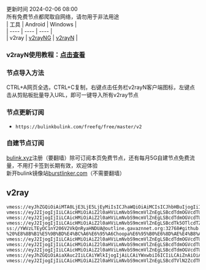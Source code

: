 更新时间 2024-02-06 08:00  
所有免费节点都爬取自网络，请勿用于非法用途  
|  工具  | Android  | Windows  |  
|  ----  | ----   | ----  |  
| v2ray  | [v2rayNG](https://github.com/2dust/v2rayNG/releases/download/1.6.28/v2rayNG_1.6.28_arm64-v8a.apk) | [v2rayN](https://github.com/2dust/v2rayN/releases/download/3.27/v2rayN-Core.zip) |  
### v2rayN使用教程：[点击查看](https://github.com/freefq/tutorials)  
### 节点导入方法  
CTRL+A网页全选，CTRL+C复制，右键点击任务栏v2rayN客户端图标，左键点击从剪贴板批量导入URL，即可一键导入所有v2ray节点  
### 节点更新订阅  
- `https://bulinkbulink.com/freefq/free/master/v2`  
### 自建节点订阅  
[bulink.xyz](https://bulink.xyz)注册（要翻墙）除可订阅本页免费节点，还有每月5G自建节点免费流量，不用打卡签到长期有效，欢迎体验  
新开bulink镜像站[burstlinker.com](https://www.burstlinker.com)（不需要翻墙）  
## v2ray  
```  
vmess://eyJhZGQiOiAiMTA0LjE3LjE5LjEyMiIsICJhaWQiOiAiMCIsICJhbHBuIjogIiIsICJmcCI6ICIiLCAiaG9zdCI6ICJ1czNBSjhiaXVReC5memJxZnJzZS54eXoiLCAiaWQiOiAiY2UxYjQ2ZjctZmQ4OS00NjQ2LWE5NjgtMjA2ZDY1MjQ1YWJhIiwgIm5ldCI6ICJ3cyIsICJwYXRoIjogIi92aWRlby9RWGpaRzV1NEYyIiwgInBvcnQiOiAiMjA1MiIsICJwcyI6ICJnaXRodWIuY29tL2ZyZWVmcSAtIFx1N2Y4ZVx1NTZmZENsb3VkRmxhcmVcdTUxNmNcdTUzZjhDRE5cdTgyODJcdTcwYjkgMSIsICJzY3kiOiAiYXV0byIsICJzbmkiOiAiIiwgInRscyI6ICIiLCAidHlwZSI6ICIiLCAidiI6ICIyIn0=  
vmess://eyJ2IjogIjIiLCAicHMiOiAiZ2l0aHViLmNvbS9mcmVlZnEgLSBcdTdmOGVcdTU2ZmRDbG91ZEZsYXJlXHU1MTZjXHU1M2Y4Q0ROXHU4MjgyXHU3MGI5IDIiLCAiYWRkIjogIjEwNC4yMC4yMzEuMzAiLCAicG9ydCI6ICI4MCIsICJ0eXBlIjogIm5vbmUiLCAiaWQiOiAiNzAyMjk4MmYtZGE0Yy00OGM5LWM2NjAtYjIzMTVhYmRjZjdlIiwgImFpZCI6ICIwIiwgIm5ldCI6ICJ3cyIsICJwYXRoIjogIi8iLCAiaG9zdCI6ICJteTEudG9vdGVycy5pciIsICJ0bHMiOiAiIn0=  
vmess://eyJ2IjogIjIiLCAicHMiOiAiZ2l0aHViLmNvbS9mcmVlZnEgLSBcdTdmOGVcdTU2ZmRDbG91ZEZsYXJlXHU1MTZjXHU1M2Y4Q0ROXHU4MjgyXHU3MGI5IDMiLCAiYWRkIjogIjEwNC4yMS44Mi4xODMiLCAicG9ydCI6ICI4ODgwIiwgImlkIjogIjg0MjBlZTM4LTRjZjYtNGQ3OS1hOWVjLTI3MzEyMDdjZjgzYSIsICJhaWQiOiAiMCIsICJzY3kiOiAiYXV0byIsICJuZXQiOiAid3MiLCAidHlwZSI6ICJub25lIiwgImhvc3QiOiAic2VydmVyMi5iZWhlc2h0YmFuZWguY29tIiwgInBhdGgiOiAiLyIsICJ0bHMiOiAiIiwgInNuaSI6ICIiLCAiYWxwbiI6ICIifQ==  
vmess://eyJ2IjogIjIiLCAicHMiOiAiZ2l0aHViLmNvbS9mcmVlZnEgLSBcdTk5OTlcdTZlMmZHb29nbGVcdTRlOTFcdThiYTFcdTdiOTdcdTY1NzBcdTYzNmVcdTRlMmRcdTVmYzMgNCIsICJhZGQiOiAiaGtlOTAxNmEtOWMxNS1jZTQzLnhuLS1qc3J6MG8yNThhLm9ubGluZSIsICJwb3J0IjogIjgwIiwgImlkIjogImFhZjFlMGE3LTU2MTYtNGU2Ny1iYjRiLWM3MDZiOGEzMmIwMSIsICJhaWQiOiAiMCIsICJuZXQiOiAid3MiLCAidHlwZSI6ICJub25lIiwgImhvc3QiOiAiYmlsaWJpbGkuY29tIiwgInBhdGgiOiAiLz9lZD0yMDQ4IiwgInRscyI6ICIifQ==  
ss://YWVzLTEyOC1nY206V2VkQnRyaHNDUA@outline.gavaznnet.org:32768#github.com/freefq%20-%20%E8%8B%B1%E5%9B%BD%E4%BC%A6%E6%95%A6Choopa%E6%95%B0%E6%8D%AE%E4%B8%AD%E5%BF%83%205  
vmess://eyJ2IjogIjIiLCAicHMiOiAiZ2l0aHViLmNvbS9mcmVlZnEgLSBcdTdmOGVcdTU2ZmRDbG91ZEZsYXJlXHU4MjgyXHU3MGI5IDYiLCAiYWRkIjogInNlcnZlcjIwLmJlaGVzaHRiYW5laC5jb20iLCAicG9ydCI6IDg4ODAsICJpZCI6ICI3ZWU0MWViNC0wNTk0LTRlMmQtOTJhNy01ZGQzZWU1MTM2OTIiLCAiYWlkIjogMCwgInNjeSI6ICJhdXRvIiwgIm5ldCI6ICJ3cyIsICJob3N0IjogInNlcnZlcjIwLmJlaGVzaHRiYW5laC5jb20iLCAicGF0aCI6ICIvIiwgInRscyI6ICIifQ==  
vmess://eyJ2IjogIjIiLCAicHMiOiAiZ2l0aHViLmNvbS9mcmVlZnEgLSBcdTdmOGVcdTU2ZmRDbG91ZEZsYXJlXHU1MTZjXHU1M2Y4Q0ROXHU4MjgyXHU3MGI5IDciLCAiYWRkIjogInNlcnZlcjMxLmJlaGVzaHRiYW5laC5jb20iLCAicG9ydCI6IDg4ODAsICJpZCI6ICI0MTU0MTQzYy1iYmJhLTQ3YTQtOWY3OS1jMmVkMDg3Y2JjYzkiLCAiYWlkIjogMCwgInNjeSI6ICJhdXRvIiwgIm5ldCI6ICJ3cyIsICJob3N0IjogInNlcnZlcjMxLmJlaGVzaHRiYW5laC5jb20iLCAicGF0aCI6ICIvIiwgInRscyI6ICIifQ==  
vmess://eyJ2IjogIjIiLCAicHMiOiAiZ2l0aHViLmNvbS9mcmVlZnEgLSBcdTdmOGVcdTU2ZmRDbG91ZEZsYXJlXHU4MjgyXHU3MGI5IDgiLCAiYWRkIjogInd3dy5kYXJrcm9vbS5sb2wiLCAicG9ydCI6IDgwODAsICJpZCI6ICIyMjgyNmI0NC01YzFhLTRiNGItZGJhYS04M2EyZThiZDk1ZjAiLCAiYWlkIjogMCwgInNjeSI6ICJhdXRvIiwgIm5ldCI6ICJ3cyIsICJob3N0IjogInd3dy5kYXJrcm9vbS5sb2wiLCAicGF0aCI6ICIvIiwgInRscyI6ICIifQ==  
vmess://eyJhZGQiOiAiaXAuc2IiLCAiYWlkIjogIjAiLCAiYWxwbiI6ICIiLCAiZnAiOiAiIiwgImhvc3QiOiAiY29rZGNub2RrY25va2RjbndvZC5kc2RzZHNkLXdld2VELmN3ZGNkd3d3d2RkY3dkY3dkY3ctZC1kLXMtYS1kY2Yud2hvLXRoZS1mdWMudGsiLCAiaWQiOiAiN2UzMTU4NTQtOTA2Ni00Nzc1LWZlZTktYTU0YjM0MTQ4YWIwIiwgIm5ldCI6ICJ3cyIsICJwYXRoIjogIi8iLCAicG9ydCI6ICI4MDgwIiwgInBzIjogImdpdGh1Yi5jb20vZnJlZWZxIC0gXHU3ZjhlXHU1NmZkQ2xvdWRGbGFyZVx1ODI4Mlx1NzBiOSA5IiwgInNjeSI6ICJhdXRvIiwgInNuaSI6ICIiLCAidGxzIjogIiIsICJ0eXBlIjogIiIsICJ2IjogIjIifQ==  
vmess://eyJ2IjogIjIiLCAicHMiOiAiZ2l0aHViLmNvbS9mcmVlZnEgLSBcdTVlN2ZcdTRlMWNcdTc3MDFcdTc5ZmJcdTUyYTggMTAiLCAiYWRkIjogImRhdGEtdXMtdjEuc2h3amZrdy5jbiIsICJwb3J0IjogIjIwNDAxIiwgImFpZCI6IDAsICJzY3kiOiAiYXV0byIsICJuZXQiOiAid3MiLCAidHlwZSI6ICJub25lIiwgInRscyI6ICIiLCAiaWQiOiAiYjE0NzhlMjQtNDkxNi0zYWJlLThmMTctMTU5MzEwMTJlY2JlIiwgInNuaSI6ICIiLCAiaG9zdCI6ICJkYXRhLXVzLXYxLnNod2pma3cuY24iLCAicGF0aCI6ICIvZGViaWFuIn0=  
```  
